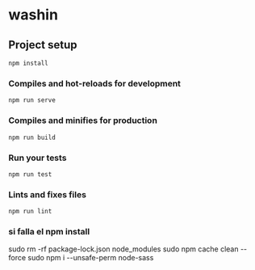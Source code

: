 # washin

## Project setup
```
npm install
```

### Compiles and hot-reloads for development
```
npm run serve
```

### Compiles and minifies for production
```
npm run build
```

### Run your tests
```
npm run test
```

### Lints and fixes files
```
npm run lint
```

### si falla el npm install
sudo rm -rf package-lock.json node_modules
sudo npm cache clean --force
sudo npm i --unsafe-perm node-sass
